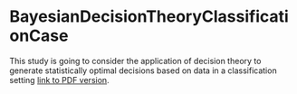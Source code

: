 # BayesianDecisionTheoryClassificationCase
This study is going to consider the application of decision theory to generate statistically optimal decisions based on data in a classification setting [link to PDF version](docs\document.pdf).
